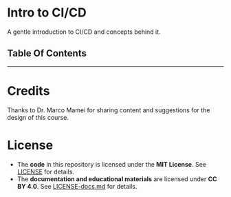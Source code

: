 # Intro to CI/CD
 A gentle introduction to CI/CD and concepts behind it.

<!-- TODO: Aggiorna TOC con nuove sezioni -->
## Table Of Contents

---

 # Credits
Thanks to Dr. Marco Mamei for sharing content and suggestions for the design of this course.

# License  
- The **code** in this repository is licensed under the **MIT License**. See [LICENSE](LICENSE) for details.  
- The **documentation and educational materials** are licensed under **CC BY 4.0**. See [LICENSE-docs.md](LICENSE-docs.md) for details.  